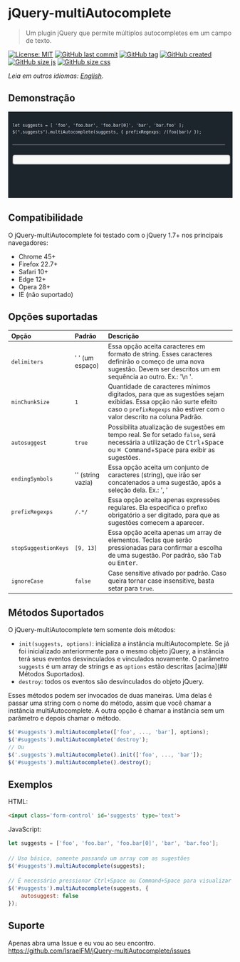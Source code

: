 # jQuery-multiAutocomplete

> Um plugin jQuery que permite múltiplos autocompletes em um campo de texto.

[![License: MIT](https://img.shields.io/badge/license-MIT-blue)](https://github.com/IsraelFM/jQuery-multiAutocomplete/blob/master/README.md) [![GitHub last commit](https://img.shields.io/github/last-commit/IsraelFM/jquery-multiAutocomplete)]() [![GitHub tag](https://img.shields.io/github/tag/IsraelFM/jquery-multiAutocomplete)]() [![GitHub created](https://img.shields.io/badge/created-july%202020-important)]() [![GitHub size js](https://img.shields.io/badge/minified_javascript-5kb-informational)]() [![GitHub size css](https://img.shields.io/badge/minified_css-981b-informational)]()

*Leia em outros idiomas: [English](README.md).*  

## Demonstração

![](/example/multiAutocomplete.gif)

## Compatibilidade

O jQuery-multiAutocomplete foi testado com o jQuery 1.7+ nos principais navegadores:

- Chrome 45+
- Firefox 22.7+
- Safari 10+
- Edge 12+
- Opera 28+
- IE (não suportado)

## Opções suportadas

| Opção | Padrão | Descrição |
| :--- | :--- | :--- |
| `delimiters` | ' ' (um espaço) | Essa opção aceita caracteres em formato de string. Esses caracteres definirão o começo de uma nova sugestão. Devem ser descritos um em sequência ao outro. Ex.: '\n '. |
| `minChunkSize` | `1` | Quantidade de caracteres mínimos digitados, para que as sugestões sejam exibidas. Essa opção não surte efeito caso o `prefixRegexps` não estiver com o valor descrito na coluna Padrão. |
| `autosuggest` | `true` | Possibilita atualização de sugestões em tempo real. Se for setado `false`, será necessária a utilização de <kbd>Ctrl</kbd>+<kbd>Space</kbd> ou <kbd>⌘ Command</kbd>+<kbd>Space</kbd> para exibir as sugestões. |
| `endingSymbols` | '' (string vazia) | Essa opção aceita um conjunto de caracteres (string), que irão ser concatenados a uma sugestão, após a seleção dela. Ex.: ', ' |
| `prefixRegexps` | `/.*/` | Essa opção aceita apenas expressões regulares. Ela especifica o prefixo obrigatório a ser digitado, para que as sugestões comecem a aparecer. |
| `stopSuggestionKeys` | `[9, 13]` | Essa opção aceita apenas um array de elementos. Teclas que serão pressionadas para confirmar a escolha de uma sugestão. Por padrão, são <kbd>Tab</kbd> ou <kbd>Enter</kbd>. |
| `ignoreCase` | `false` | Case sensitive ativado por padrão. Caso queira tornar case insensitive, basta setar para `true`. |

## Métodos Suportados

O jQuery-multiAutocomplete tem somente dois métodos:

- `init(suggests, options)`: inicializa a instância multiAutocomplete. Se já foi inicializado anteriormente para o mesmo objeto jQuery, a instância terá seus eventos desvinculados e vinculados novamente. O parâmetro `suggests` é um array de strings e as `options` estão descritas [acima](## Métodos Suportados).
- `destroy`: todos os eventos são desvinculados do objeto jQuery.

Esses métodos podem ser invocados de duas maneiras. Uma delas é passar uma string com o nome do método, assim que você chamar a instância multiAutocomplete.
A outra opção é chamar a instância sem um parâmetro e depois chamar o método.

```javascript
$('#suggests').multiAutocomplete(['foo', ..., 'bar'], options);
$('#suggests').multiAutocomplete('destroy');
// Ou
$('.suggests').multiAutocomplete().init(['foo', ..., 'bar']);
$('#suggests').multiAutocomplete().destroy();
```

## Exemplos

HTML:

```html
<input class='form-control' id='suggests' type='text'>
```

JavaScript:

```javascript
let suggests = ['foo', 'foo.bar', 'foo.bar[0]', 'bar', 'bar.foo'];

// Uso básico, somente passando um array com as sugestões
$('#suggests').multiAutocomplete(suggests);

// É necessário pressionar Ctrl+Space ou Command+Space para visualizar as sugestões
$('#suggests').multiAutocomplete(suggests, {
    autosuggest: false
});
```

## Suporte

Apenas abra uma Issue e eu vou ao seu encontro.
https://github.com/IsraelFM/jQuery-multiAutocomplete/issues

